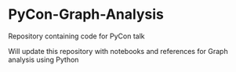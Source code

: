 # PyCon-Graph-Analysis
Repository containing code for PyCon talk

Will update this repository with notebooks and references for Graph analysis using Python
